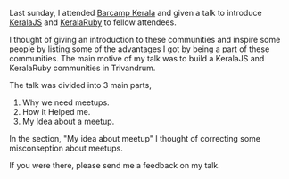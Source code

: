 <!--


---
 "slides: meetups"
excerpt: "slides: meetups"
date: 2014-12-09 00:00:00 IST
updated: 2014-12-09 00:00:00 IST
categories: slides, talks
---

-->
<!DOCTYPE html>
<html>

<head>
  <title>basic-git-workflow</title>
  <meta charset="utf-8">
  <meta name="viewport" content="width=device-width, initial-scale=1.0">


  <link rel="stylesheet" href="./css/bootstrap.css">
  <link rel="stylesheet" href="./css/bootstrap.grid.css">
  <link rel="stylesheet" href="./css/bootstrap.min.css">
  <link rel="stylesheet" href="./css/bootstrap-reboot.min.css">
  <link rel="stylesheet" href="./css/bootstrap.css.map">
  <link rel="stylesheet" href="./css/blog-home.css">
  <link rel="stylesheet" href="./css/prism.css">
  <script async defer src="./css/prism.js"></script>
</head>
<!--------------------------------------------------------------------------------------------------->
<!--------------------------------------------------------------------------------------------------->
<!--------------------------------------------------------------------------------------------------->
<!--------------------------------------------------------------------------------------------------->
<!--------------------------------------------------------------------------------------------------->




<body>

Last sunday, I attended [Barcamp Kerala](http://barcampkerala.org/) and given a talk to introduce [KeralaJS](http://keralajs.org/) and [KeralaRuby](http://krug.github.io/) to fellow attendees.

I thought of giving an introduction to these communities and inspire some people by listing some of the advantages I got by being a part of these communities. The main motive of my talk was to build a KeralaJS and KeralaRuby communities in Trivandrum.

The talk was divided into 3 main parts,

1. Why we need meetups.
2. How it Helped me.
3. My Idea about a meetup.

In the section, "My idea about meetup" I thought of correcting some misconseption about meetups.

<script async class="speakerdeck-embed" data-id="9ea82d805edd013222947e850d3f03a4" data-ratio="1.29456384323641" src="//speakerdeck.com/assets/embed.js"></script>

If you were there, please send me a feedback on my talk.
